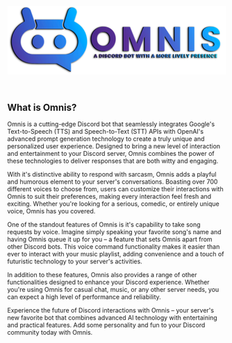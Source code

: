 # 


![png](./images/omnis3.png)

<br>

<h2 class="feature-header"><b>What is Omnis?</b></h2>

Omnis is a cutting-edge Discord bot that seamlessly integrates Google's Text-to-Speech (TTS) and Speech-to-Text (STT) APIs with OpenAI's advanced prompt generation technology to create a truly unique and personalized user experience.
Designed to bring a new level of interaction and entertainment to your Discord server, Omnis combines the power of these technologies to deliver responses that are both witty and engaging.

With it's distinctive ability to respond with sarcasm, Omnis adds a playful and humorous element to your server's conversations.
Boasting over 700 different voices to choose from, users can customize their interactions with Omnis to suit their preferences, making every interaction feel fresh and exciting.
Whether you're looking for a serious, comedic, or entirely unique voice, Omnis has you covered.

One of the standout features of Omnis is it's capability to take song requests by voice.
Imagine simply speaking your favorite song's name and having Omnis queue it up for you – a feature that sets Omnis apart from other Discord bots.
This voice command functionality makes it easier than ever to interact with your music playlist, adding convenience and a touch of futuristic technology to your server's activities.

In addition to these features, Omnis also provides a range of other functionalities designed to enhance your Discord experience.
Whether you're using Omnis for casual chat, music, or any other server needs, you can expect a high level of performance and reliability.

Experience the future of Discord interactions with Omnis – your server's new favorite bot that combines advanced AI technology with entertaining and practical features.
Add some personality and fun to your Discord community today with Omnis.